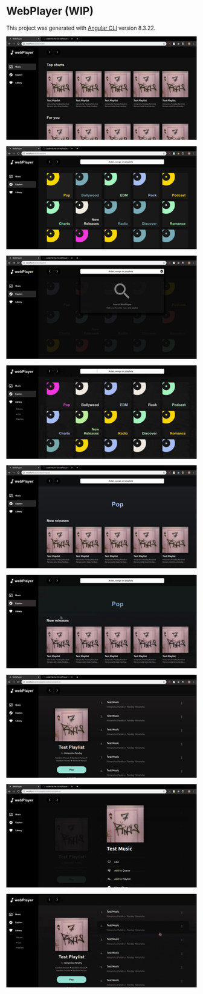 # WebPlayer (WIP)

This project was generated with [Angular CLI](https://github.com/angular/angular-cli) version 8.3.22.

![](https://raw.githubusercontent.com/coderINcheif/webPlayer/master/sample-images/home.png)

![](https://raw.githubusercontent.com/coderINcheif/webPlayer/master/sample-images/generes.png)

![](https://raw.githubusercontent.com/coderINcheif/webPlayer/master/sample-images/search.png)

![](https://raw.githubusercontent.com/coderINcheif/webPlayer/master/sample-images/search.gif)

![](https://raw.githubusercontent.com/coderINcheif/webPlayer/master/sample-images/genere_music.png)

![](https://raw.githubusercontent.com/coderINcheif/webPlayer/master/sample-images/genere_music.gif)

![](https://raw.githubusercontent.com/coderINcheif/webPlayer/master/sample-images/playlist_detail.png)

![](https://raw.githubusercontent.com/coderINcheif/webPlayer/master/sample-images/actions.png)

![](https://raw.githubusercontent.com/coderINcheif/webPlayer/master/sample-images/playlist.gif)
